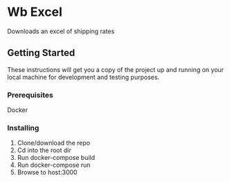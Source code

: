 # Wb Excel

Downloads an excel of shipping rates

## Getting Started

These instructions will get you a copy of the project up and running on your local machine for development and testing purposes. 

### Prerequisites

Docker

### Installing

1. Clone/download the repo
2. Cd into the root dir
3. Run docker-compose build
4. Run docker-compose run
5. Browse to host:3000
